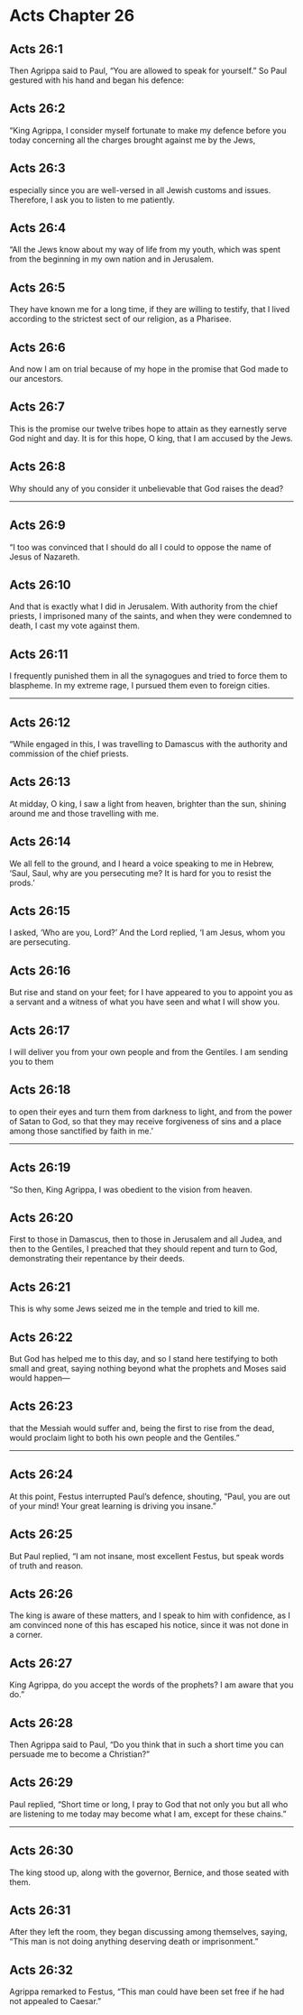 # Acts Chapter 26

## Acts 26:1

Then Agrippa said to Paul, “You are allowed to speak for yourself.” So Paul gestured with his hand and began his defence:

## Acts 26:2

“King Agrippa, I consider myself fortunate to make my defence before you today concerning all the charges brought against me by the Jews,

## Acts 26:3

especially since you are well-versed in all Jewish customs and issues. Therefore, I ask you to listen to me patiently.

## Acts 26:4

“All the Jews know about my way of life from my youth, which was spent from the beginning in my own nation and in Jerusalem.

## Acts 26:5

They have known me for a long time, if they are willing to testify, that I lived according to the strictest sect of our religion, as a Pharisee.

## Acts 26:6

And now I am on trial because of my hope in the promise that God made to our ancestors.

## Acts 26:7

This is the promise our twelve tribes hope to attain as they earnestly serve God night and day. It is for this hope, O king, that I am accused by the Jews.

## Acts 26:8

Why should any of you consider it unbelievable that God raises the dead?

---

## Acts 26:9

“I too was convinced that I should do all I could to oppose the name of Jesus of Nazareth.

## Acts 26:10

And that is exactly what I did in Jerusalem. With authority from the chief priests, I imprisoned many of the saints, and when they were condemned to death, I cast my vote against them.

## Acts 26:11

I frequently punished them in all the synagogues and tried to force them to blaspheme. In my extreme rage, I pursued them even to foreign cities.

---

## Acts 26:12

“While engaged in this, I was travelling to Damascus with the authority and commission of the chief priests.

## Acts 26:13

At midday, O king, I saw a light from heaven, brighter than the sun, shining around me and those travelling with me.

## Acts 26:14

We all fell to the ground, and I heard a voice speaking to me in Hebrew, ‘Saul, Saul, why are you persecuting me? It is hard for you to resist the prods.’

## Acts 26:15

I asked, ‘Who are you, Lord?’ And the Lord replied, ‘I am Jesus, whom you are persecuting.

## Acts 26:16

But rise and stand on your feet; for I have appeared to you to appoint you as a servant and a witness of what you have seen and what I will show you.

## Acts 26:17

I will deliver you from your own people and from the Gentiles. I am sending you to them

## Acts 26:18

to open their eyes and turn them from darkness to light, and from the power of Satan to God, so that they may receive forgiveness of sins and a place among those sanctified by faith in me.’

---

## Acts 26:19

“So then, King Agrippa, I was obedient to the vision from heaven.

## Acts 26:20

First to those in Damascus, then to those in Jerusalem and all Judea, and then to the Gentiles, I preached that they should repent and turn to God, demonstrating their repentance by their deeds.

## Acts 26:21

This is why some Jews seized me in the temple and tried to kill me.

## Acts 26:22

But God has helped me to this day, and so I stand here testifying to both small and great, saying nothing beyond what the prophets and Moses said would happen—

## Acts 26:23

that the Messiah would suffer and, being the first to rise from the dead, would proclaim light to both his own people and the Gentiles.”

---

## Acts 26:24

At this point, Festus interrupted Paul’s defence, shouting, “Paul, you are out of your mind! Your great learning is driving you insane.”

## Acts 26:25

But Paul replied, “I am not insane, most excellent Festus, but speak words of truth and reason.

## Acts 26:26

The king is aware of these matters, and I speak to him with confidence, as I am convinced none of this has escaped his notice, since it was not done in a corner.

## Acts 26:27

King Agrippa, do you accept the words of the prophets? I am aware that you do.”

## Acts 26:28

Then Agrippa said to Paul, “Do you think that in such a short time you can persuade me to become a Christian?”

## Acts 26:29

Paul replied, “Short time or long, I pray to God that not only you but all who are listening to me today may become what I am, except for these chains.”

---

## Acts 26:30

The king stood up, along with the governor, Bernice, and those seated with them.

## Acts 26:31

After they left the room, they began discussing among themselves, saying, “This man is not doing anything deserving death or imprisonment.”

## Acts 26:32

Agrippa remarked to Festus, “This man could have been set free if he had not appealed to Caesar.”

